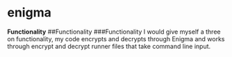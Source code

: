 # enigma

**Functionality**
##Functionality
###Functionality
I would give myself a three on functionality, my code encrypts and decrypts through Enigma and works through encrypt and decrypt runner files that take command line input.
